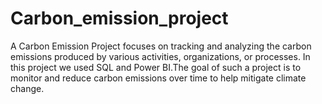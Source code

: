 # Carbon_emission_project
A Carbon Emission Project focuses on tracking and analyzing the carbon emissions produced by various activities, organizations, or processes. In this project we used SQL and Power BI.The goal of such a project is to monitor and reduce carbon emissions over time to help mitigate climate change.
